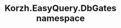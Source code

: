 ---
title: Korzh.EasyQuery.DbGates namespace
slug: api-reference/korzh-easyquery-sqlitegate/korzh-easyquery-dbgates-namespace/__section
---